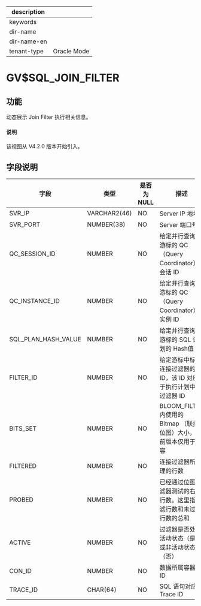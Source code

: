 |description||
|---|---|
|keywords||
|dir-name||
|dir-name-en||
|tenant-type|Oracle Mode|

# GV$SQL_JOIN_FILTER

## 功能

动态展示 Join Filter 执行相关信息。

<main id="notice" type='explain'>
  <h4>说明</h4>
  <p>该视图从 V4.2.0 版本开始引入。</p>
</main>

## 字段说明

| **字段** | **类型** | **是否为 NULL** | **描述** |
| --- | --- | --- | --- |
| SVR_IP | VARCHAR2(46) | NO | Server IP 地址 |
| SVR_PORT | NUMBER(38) | NO | Server 端口号 |
| QC_SESSION_ID | NUMBER | NO | 给定并行查询的游标的 QC（Query Coordinator）会话 ID |
| QC_INSTANCE_ID | NUMBER | NO | 给定并行查询的游标的 QC（Query Coordinator）实例 ID |
| SQL_PLAN_HASH_VALUE | NUMBER | NO | 给定并行查询的游标的 SQL 计划的 Hash值 |
| FILTER_ID | NUMBER | NO | 给定游标中标识连接过滤器的 ID，该 ID 对应于执行计划中的过滤器 ID |
| BITS_SET | NUMBER | NO |  BLOOM_FILTER 内使用的 Bitmap （联接位图）大小，当前版本仅用于兼容   |
| FILTERED | NUMBER | NO | 连接过滤器所处理的行数 |
| PROBED | NUMBER | NO | 已经通过位图过滤器测试的右表行数。这里指过滤行数和未过滤行数的总和 |
| ACTIVE | NUMBER | NO | 过滤器是否处于活动状态（是）或非活动状态（否） |
| CON_ID | NUMBER | NO | 数据所属容器的ID |
| TRACE_ID | CHAR(64) | NO | SQL 语句对应的 Trace ID |
